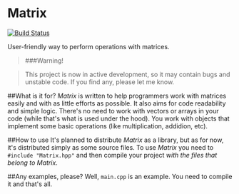 # Matrix
[![Build Status](https://travis-ci.org/ForceBru/Matrix.svg?branch=master)](https://travis-ci.org/ForceBru/Matrix)

User-friendly way to perform operations with matrices.

> ###Warning!

> This project is now in active development, so it may contain bugs and unstable code. If you find any, please let me know.

##What is it for?
_Matrix_ is written to help programmers work with matrices easily and with as little efforts as possible. It also aims for code readability and simple logic. There's no need to work with vectors or arrays in your code (while that's what is used under the hood). You work with objects that implement some basic operations (like multiplication, addidion, etc).

##How to use
It's planned to distribute _Matrix_ as a library, but as for now, it's distributed simply as some source files. To use _Matrix_ you need to `#include "Matrix.hpp"` and then compile your project _with the files that belong to Matrix_.

##Any examples, please?
Well, `main.cpp` is an example. You need to compile it and that's all.

